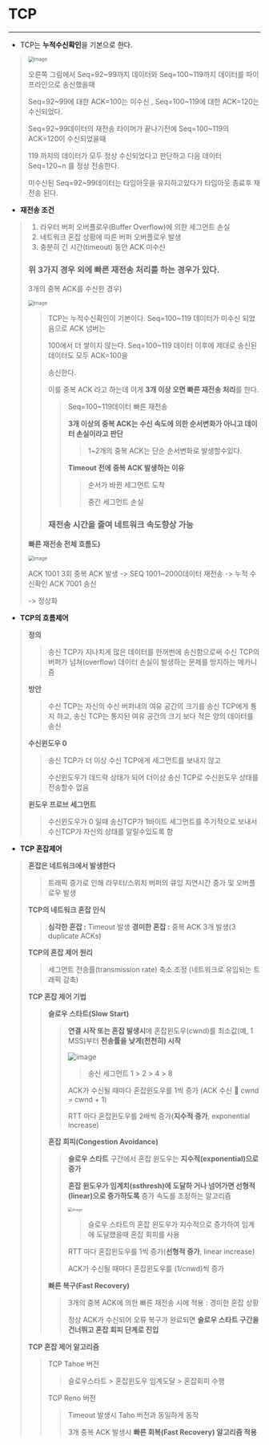 

# TCP

---

+ TCP는 **누적수신확인**을 기본으로 한다.

> <img src="https://user-images.githubusercontent.com/68331041/139077835-cfa40240-2a33-46d6-b5a0-377be3bf335a.png" alt="image" style="zoom:67%;" />
>
> 오른쪽 그림에서 Seq=92~99까지 데이터와 Seq=100~119까지 데이터를 파이프라인으로 송신했을때
>
> Seq=92~99에 대한 ACK=100는 미수신 , Seq=100~119에 대한 ACK=120는 수신되었다.
>
> Seq=92~99데이터의 재전송 타이머가 끝나기전에 Seq=100~119의 ACK=120이 수신되었을때
>
> 119 까지의 데이터가 모두 정상 수신되었다고 판단하고 다음 데이터 Seq=120~n 를 정상 전송한다.
>
> 미수신된 Seq=92~99데이터는 타임아웃을 유지하고있다가 타임아웃 종료후  재전송 된다.

+ **재전송 조건**

> 1. 라우터 버퍼 오버플로우(Buffer Overflow)에 의한 세그먼트 손실
> 2. 네트워크 혼잡 상황에 따른 버퍼 오버플로우 발생
> 3. 충분히 긴 시간(timeout) 동안 ACK 미수신
>
> ### 위 3가지 경우 외에 빠른 재전송 처리를 하는 경우가 있다.
>
> 3개의 중복 ACK를 수신한 경우)
>
> <img src="https://user-images.githubusercontent.com/68331041/139079860-2f66b41b-9411-4840-9ea2-bc4fe6dad6f6.png" alt="image" style="zoom:67%;" />
>
> > TCP는 누적수신확인이 기본이다. Seq=100~119 데이터가 미수신 되었음으로 ACK 넘버는
> >
> > 100에서 더 쌓이지 않는다. Seq=100~119 데이터 이후에 제대로 송신된 데이터도 모두 ACK=100을 
> >
> > 송신한다.
> >
> > 이를 중복 ACK 라고 하는데 이게 **3개 이상 오면 빠른 재전송 처리**를 한다.
> >
> > > Seq=100~119데이터 빠른 재전송
> > >
> > > **3개 이상의 중복 ACK는 수신 속도에 의한 순서변화가 아니고 데이터 손실이라고 판단**
> > >
> > > > 1~2개의 중복 ACK는 단순 순서변화로 발생할수있다.
> > >
> > > **Timeout 전에 중복 ACK 발생하는 이유**
> > >
> > > > 순서가 바뀐 세그먼트 도착 
> > > >
> > > > 중간 세그먼트 손실
> >
> > ### 재전송 시간을 줄여 네트워크 속도향상 가능
>
> **빠른 재전송 전체 흐름도)**
>
> <img src="https://user-images.githubusercontent.com/68331041/139081551-72b053e4-55fd-4570-a5ff-e1f503af1049.png" alt="image" style="zoom:67%;" />
>
> ACK 1001 3회 중복 ACK 발생 -> SEQ 1001~2000데이터 재전송 -> 누적 수신확인 ACK 7001 송신
>
> -> 정상화

+ **TCP의 흐름제어**

> **정의**
>
> > 송신 TCP가 지나치게 많은 데이터를 한꺼번에 송신함으로써 수신 TCP의
> > 버퍼가 넘쳐(overflow) 데이터 손실이 발생하는 문제를 방지하는 메카니즘
>
> **방안**
>
> > 수신 TCP는 자신의 수신 버퍼내의 여유 공간의 크기를 송신 TCP에게 통지
> > 하고, 송신 TCP는 통지된 여유 공간의 크기 보다 적은 양의 데이터를 송신
>
> **수신윈도우 0**
>
> > 송신 TCP가 더 이상 수신 TCP에게 세그먼트를 보내지 않고
> >
> > 수신윈도우가 데드락 상태가 되어 더이상 송신 TCP로 수신윈도우 상태를 전송할수 없음
>
> **윈도우 프로브 세그먼트**
>
> > 수신윈도우가 0 일때 송신TCP가 1바이트 세그먼트를 주기적으로 보내서 수신TCP가 자신의 상태를 알릴수있도록 함

+ **TCP 혼잡제어**

> **혼잡은 네트워크에서 발생한다**
>
> > 트래픽 증가로 인해 라우터/스위치 버퍼의 큐잉 지연시간 증가 및 오버플로우 발생
>
> **TCP의 네트워크 혼잡 인식**
>
> > **심각한 혼잡 :** Timeout 발생
> > **경미한 혼잡 :** 중복 ACK 3개 발생(3 duplicate ACKs)
>
> **TCP의 혼잡 제어 원리**
>
> > 세그먼트 전송률(transmission rate) 축소 조정
> > (네트워크로 유입되는 트래픽 감축)
>
> **TCP 혼잡 제어 기법**
>
> > **슬로우 스타트(Slow Start)**
> >
> > >**연결 시작 또는 혼잡 발생시**에 혼잡윈도우(cwnd)를 최소값(예, 1 MSS)부터 **전송률을** **낮게(천천히) 시작**
> > >
> > >![image](https://user-images.githubusercontent.com/68331041/139087053-815a4868-1322-4744-b2f4-af652cd77445.png)
> > >
> > >> 송신 세그먼트 1 > 2 > 4 > 8
> > >
> > >ACK가 수신될 때마다 혼잡윈도우를 1씩 증가  (ACK 수신  cwnd = cwnd + 1) 
> > >
> > >RTT 마다 혼잡윈도우를 2배씩 증가(**지수적 증가**, exponential increase)
> > 
> >**혼잡 회피(Congestion Avoidance)**
> > 
> >> **슬로우 스타트** 구간에서 혼잡 윈도우는 **지수적(exponential)으로 증가**
> > > 
> > >**혼잡 윈도우가 임계치(ssthresh)에 도달하 거나 넘어가면 선형적(linear)으로 증가하도록** 증가 속도를 조정하는 알고리즘
> > > 
> > > <img src="https://user-images.githubusercontent.com/68331041/143669402-1f8d142f-592b-4f04-8f6b-bcad8ff5d326.png" alt="image" style="zoom:50%;" />
> > > 
> > >> 슬로우 스타트의 혼잡 윈도우가 지수적으로 증가하여 임계에 도달했을때 혼잡 회피를 사용
> > > 
> > > RTT 마다 혼잡윈도우를 1씩 증가(**선형적 증가**, linear increase)
> > >
> > > ACK가 수신될 때마다 혼잡윈도우를 (1/cnwd)씩 증가
> > 
> > **빠른 복구(Fast Recovery)**
> >
> > > 3개의 중복 ACK에 의한 빠른 재전송 시에 적용 : 경미한 혼잡 상황
> >>
> > > 정상 ACK가 수신되어 오류 복구가 완료되면 **슬로우 스타트 구간을 건너뛰고 혼잡 회피 단계로 진입**
> 
> **TCP 혼잡 제어 알고리즘** 
> 
>> TCP Tahoe 버전
> >
>> > 슬로우스타트 > 혼잡윈도우 임계도달 > 혼잡회피 수행
> >
> > TCP Reno 버전
> >
> > > Timeout 발생시 Taho 버전과 동일하게 동작
> > >
> > > 3개 중복 ACK 발생시 **빠른 회복(Fast Recovery) 알고리즘 적용**








